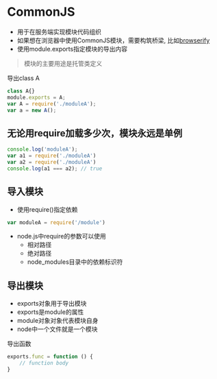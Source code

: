 # CommonJS

- 用于在服务端实现模块代码组织
- 如果想在浏览器中使用CommonJS模块，需要构筑桥梁, 比如[browserify](npm_browserify.md)
- 使用module.exports指定模块的导出内容

> 模块的主要用途是托管类定义

导出class A

```javascript
class A{}
module.exports = A;
var A = require('./moduleA');
var a = new A();
```

## 无论用require加载多少次，模块永远是单例

```javascript
console.log('moduleA');
var a1 = require('./moduleA') 
var a2 = require('./moduleA')
console.log(a1 === a2); // true
```

## 导入模块

- 使用require()指定依赖

```javascript
var moduleA = require('/module')
```
- node.js中require的参数可以使用
  - 相对路径
  - 绝对路径
  - node_modules目录中的依赖标识符

## 导出模块

- exports对象用于导出模块 
- exports是module的属性
- module对象对象代表模块自身
- node中一个文件就是一个模块

导出函数

```javascript
exports.func = function () {
    // function body
}
```
